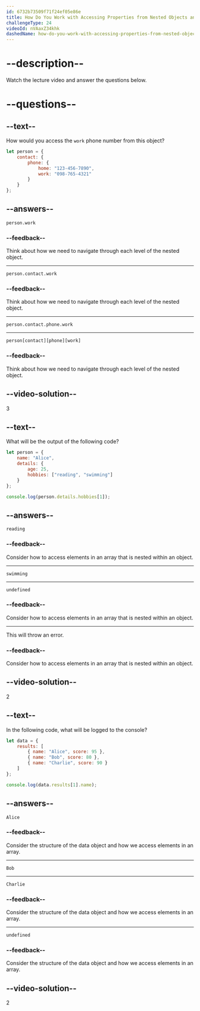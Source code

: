 ```yaml
---
id: 6732b73509f71f24ef05e86e
title: How Do You Work with Accessing Properties from Nested Objects and Arrays in Objects?
challengeType: 24
videoId: nVAaxZ34khk
dashedName: how-do-you-work-with-accessing-properties-from-nested-objects-and-arrays-in-objects
---
```


# --description--

Watch the lecture video and answer the questions below.

# --questions--

## --text--

How would you access the `work` phone number from this object?

```js
let person = {
    contact: {
        phone: {
            home: "123-456-7890",
            work: "098-765-4321"
        }
    }
};
```

## --answers--

`person.work`

### --feedback--

Think about how we need to navigate through each level of the nested object.

---

`person.contact.work`

### --feedback--

Think about how we need to navigate through each level of the nested object.

---

`person.contact.phone.work`

---

`person[contact][phone][work]`

### --feedback--

Think about how we need to navigate through each level of the nested object.

## --video-solution--

3

## --text--

What will be the output of the following code?

```js
let person = {
    name: "Alice",
    details: {
        age: 25,
        hobbies: ["reading", "swimming"]
    }
};

console.log(person.details.hobbies[1]);
```

## --answers--

`reading`

### --feedback--

Consider how to access elements in an array that is nested within an object.

---

`swimming`

---

`undefined`

### --feedback--

Consider how to access elements in an array that is nested within an object.

---

This will throw an error.

### --feedback--

Consider how to access elements in an array that is nested within an object.

## --video-solution--

2

## --text--

In the following code, what will be logged to the console?

```js
let data = {
    results: [
        { name: "Alice", score: 95 },
        { name: "Bob", score: 80 },
        { name: "Charlie", score: 90 }
    ]
};

console.log(data.results[1].name);
```

## --answers--

`Alice`

### --feedback--

Consider the structure of the data object and how we access elements in an array.

---

`Bob`

---

`Charlie`

### --feedback--

Consider the structure of the data object and how we access elements in an array.

---

`undefined`

### --feedback--

Consider the structure of the data object and how we access elements in an array.

## --video-solution--

2
